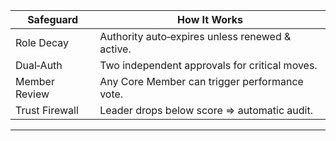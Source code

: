 | Safeguard      |How It Works|
| -------------- | ----------------------------------------------- |
| Role Decay     |Authority auto‑expires unless renewed & active.|
| Dual‑Auth      |Two independent approvals for critical moves.|
| Member Review  |Any Core Member can trigger performance vote.|
| Trust Firewall |Leader drops below score ⇒ automatic audit.|  
---